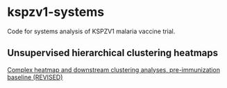 # kspzv1-systems
Code for systems analysis of KSPZV1 malaria vaccine trial.

## Unsupervised hierarchical clustering heatmaps

[Complex heatmap and downstream clustering analyses, pre-immunization baseline (REVISED)](https://tranlab.github.io/kspzv1-systems/html/KSPZV1-Complex-Heatmaps-Baseline-JCI-Revision.html)
